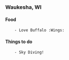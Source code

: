 
### Waukesha, WI

#### Food
        - Love Buffalo :Wings:

#### Things to do
        - Sky Diving!


